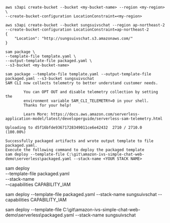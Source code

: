 ```
aws s3api create-bucket --bucket <my-bucket-name> --region <my-region> \
--create-bucket-configuration LocationConstraint=<my-region>
```

```
aws s3api create-bucket --bucket sungsuivschat --region ap-northeast-2 --create-bucket-configuration LocationConstraint=ap-northeast-2
{
    "Location": "http://sungsuivschat.s3.amazonaws.com/"
}
```
```
sam package \
--template-file template.yaml \
--output-template-file packaged.yaml \
--s3-bucket <my-bucket-name>
```

```
sam package --template-file template.yaml --output-template-file packaged.yaml --s3-bucket sungsuivschat
SAM CLI now collects telemetry to better understand customer needs.

        You can OPT OUT and disable telemetry collection by setting the
        environment variable SAM_CLI_TELEMETRY=0 in your shell.
        Thanks for your help!

        Learn More: https://docs.aws.amazon.com/serverless-application-model/latest/developerguide/serverless-sam-telemetry.html

Uploading to d5f16bfde93671728349011ce6e42432  2710 / 2710.0  (100.00%)

Successfully packaged artifacts and wrote output template to file packaged.yaml.
Execute the following command to deploy the packaged template
sam deploy --template-file C:\git\amazon-ivs-simple-chat-web-demo\serverless\packaged.yaml --stack-name <YOUR STACK NAME>

```

sam deploy \
--template-file packaged.yaml \
--stack-name <my-stack-name> \
--capabilities CAPABILITY_IAM


sam deploy --template-file packaged.yaml --stack-name sungsuivschat --capabilities CAPABILITY_IAM

sam deploy --template-file C:\git\amazon-ivs-simple-chat-web-demo\serverless\packaged.yaml --stack-name sungsuivschat


